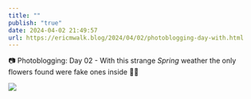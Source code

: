 ```yaml
---
title: ""
publish: "true"
date: 2024-04-02 21:49:57
url: https://ericmwalk.blog/2024/04/02/photoblogging-day-with.html
---
```


📷 Photoblogging: Day 02 -
With this strange *Spring* weather the only flowers found were fake ones inside 🤷‍♂️

![](https://ericmwalk.blog/uploads/2024/img-8512.jpeg)